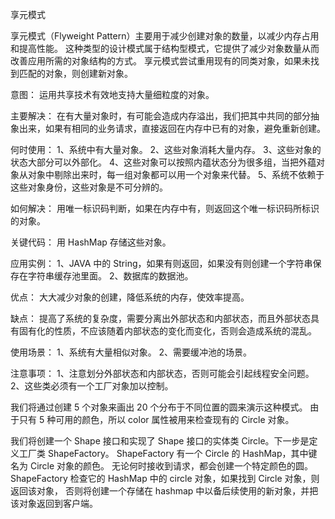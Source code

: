 享元模式

享元模式（Flyweight Pattern）主要用于减少创建对象的数量，以减少内存占用和提高性能。
这种类型的设计模式属于结构型模式，它提供了减少对象数量从而改善应用所需的对象结构的方式。
享元模式尝试重用现有的同类对象，如果未找到匹配的对象，则创建新对象。

意图：
    运用共享技术有效地支持大量细粒度的对象。

主要解决：
    在有大量对象时，有可能会造成内存溢出，我们把其中共同的部分抽象出来，如果有相同的业务请求，直接返回在内存中已有的对象，避免重新创建。

何时使用：
    1、系统中有大量对象。
    2、这些对象消耗大量内存。
    3、这些对象的状态大部分可以外部化。
    4、这些对象可以按照内蕴状态分为很多组，当把外蕴对象从对象中剔除出来时，每一组对象都可以用一个对象来代替。
    5、系统不依赖于这些对象身份，这些对象是不可分辨的。


如何解决：
    用唯一标识码判断，如果在内存中有，则返回这个唯一标识码所标识的对象。

关键代码：
    用 HashMap 存储这些对象。

应用实例：
    1、JAVA 中的 String，如果有则返回，如果没有则创建一个字符串保存在字符串缓存池里面。
    2、数据库的数据池。

优点：
    大大减少对象的创建，降低系统的内存，使效率提高。

缺点：
    提高了系统的复杂度，需要分离出外部状态和内部状态，而且外部状态具有固有化的性质，不应该随着内部状态的变化而变化，否则会造成系统的混乱。

使用场景：
    1、系统有大量相似对象。
    2、需要缓冲池的场景。

注意事项：
    1、注意划分外部状态和内部状态，否则可能会引起线程安全问题。
    2、这些类必须有一个工厂对象加以控制。


我们将通过创建 5 个对象来画出 20 个分布于不同位置的圆来演示这种模式。
由于只有 5 种可用的颜色，所以 color 属性被用来检查现有的 Circle 对象。

我们将创建一个 Shape 接口和实现了 Shape 接口的实体类 Circle。下一步是定义工厂类 ShapeFactory。
ShapeFactory 有一个 Circle 的 HashMap，其中键名为 Circle 对象的颜色。
无论何时接收到请求，都会创建一个特定颜色的圆。ShapeFactory 检查它的 HashMap 中的 circle 对象，如果找到 Circle 对象，则返回该对象，
否则将创建一个存储在 hashmap 中以备后续使用的新对象，并把该对象返回到客户端。